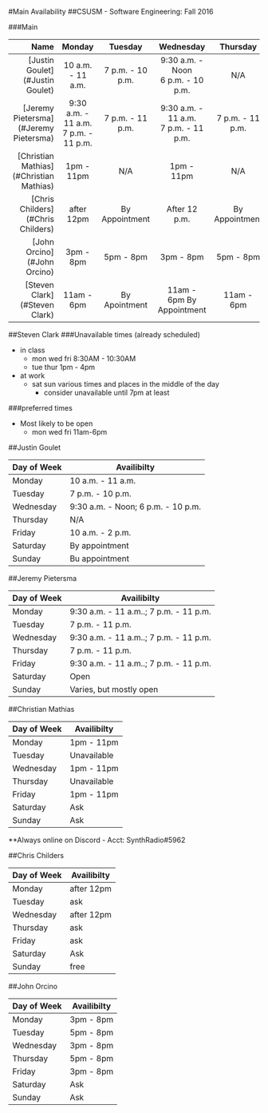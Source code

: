 #Main Availability
##CSUSM - Software Engineering: Fall 2016

###Main

|Name|Monday|Tuesday|Wednesday|Thursday|Friday|Saturday|Sunday|Notes|
|---:|:---:|:---:|:---:|:---:|:---:|:---:|:---:|---:|
|[Justin Goulet](#Justin Goulet)			| 10 a.m. - 11 a.m.	| 7 p.m. - 10 p.m.| 9:30 a.m. - Noon<br /> 6 p.m. - 10 p.m. | N/A | 10 a.m. - 2 p.m. | By Appointment | By Appointment | 
|[Jeremy Pietersma](#Jeremy Pietersma)		| 9:30 a.m. - 11 a.m.<br /> 7 p.m. - 11 p.m. | 7 p.m. - 11 p.m. | 9:30 a.m. - 11 a.m.<br /> 7 p.m. - 11 p.m. | 7 p.m. - 11 p.m. | 9:30 a.m. - 11 a.m.<br /> 7 p.m. - 11 p.m. | Open | Varies, but mostly open| |
|[Christian Mathias](#Christian Mathias)	| 1pm - 11pm 	| N/A | 1pm - 11pm | N/A | 1pm - 11pm | By Appointment | By Appointment | Always online on Discord <br /> Acct: SynthRadio#5962 | 
|[Chris Childers](#Chris Childers)		| after 12pm 	|  By Appointment |After 12 p.m. | By Appointment | By Appointment | By Appointment |Free |
|[John Orcino](#John Orcino)			| 3pm - 8pm	| 5pm - 8pm | 3pm - 8pm | 5pm - 8pm | 3pm - 8pm | By Appointment | By Appointment |
|[Steven Clark](#Steven Clark)		| 11am - 6pm | By Apointment| 11am - 6pm By Appointment| 11am - 6pm | By Appointment | after 7pm | after 7pm

##Steven Clark
###Unavailable times (already scheduled)
- in class
  - mon wed fri 8:30AM - 10:30AM
  - tue thur 1pm - 4pm
- at work
  - sat sun various times and places in the middle of the day
    - consider unavailable until 7pm at least

###preferred times
- Most likely to be open
  - mon wed fri 11am-6pm



##Justin Goulet

|Day of Week | Availibilty|
|---|---|
|Monday|	10 a.m. - 11 a.m.|
|Tuesday|	7 p.m. - 10 p.m.|
|Wednesday|	9:30 a.m. - Noon; 6 p.m. - 10 p.m.|
|Thursday|	N/A|
|Friday|	10 a.m. - 2 p.m.|
|Saturday|	By appointment|
|Sunday|	Bu appointment|


##Jeremy Pietersma

|Day of Week | Availibilty|
|---|---|
|Monday|	9:30 a.m. - 11 a.m..; 7 p.m. - 11 p.m.|
|Tuesday|	7 p.m. - 11 p.m.|
|Wednesday|	9:30 a.m. - 11 a.m..; 7 p.m. - 11 p.m.|
|Thursday|7 p.m. - 11 p.m.|
|Friday|	9:30 a.m. - 11 a.m..; 7 p.m. - 11 p.m.|
|Saturday|	Open|
|Sunday|	Varies, but mostly open|

##Christian Mathias

|Day of Week | Availibilty|
|---|---|
|Monday|	1pm - 11pm|
|Tuesday|	Unavailable|
|Wednesday|	1pm - 11pm|
|Thursday|	Unavailable|
|Friday|	1pm - 11pm|
|Saturday|  Ask|
|Sunday|	Ask|
**Always online on Discord - Acct: SynthRadio#5962

##Chris Childers

|Day of Week | Availibilty|
|---|---|
|Monday|	after 12pm|
|Tuesday|	ask|
|Wednesday|	after 12pm|
|Thursday|	ask|
|Friday|	ask|
|Saturday|  Ask|
|Sunday|	free|


##John Orcino

|Day of Week | Availibilty|
|---|---|
|Monday|	3pm - 8pm|
|Tuesday|	5pm - 8pm|
|Wednesday|	3pm - 8pm|
|Thursday|	5pm - 8pm|
|Friday|	3pm - 8pm|
|Saturday|  Ask|
|Sunday|	Ask|